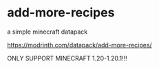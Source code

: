 # add-more-recipes

a simple minecraft datapack

https://modrinth.com/datapack/add-more-recipes/

ONLY SUPPORT MINECRAFT 1.20-1.20.1!!!
